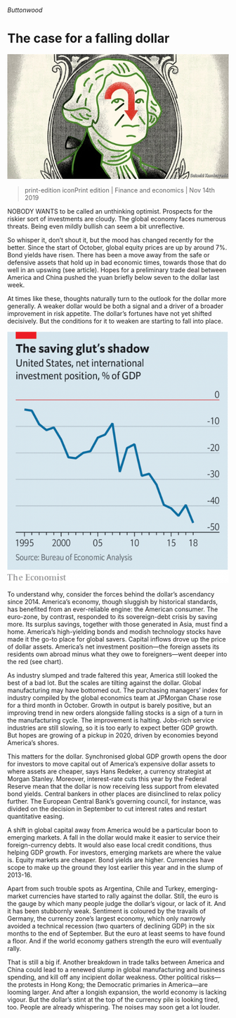 ###### Buttonwood

# The case for a falling dollar 

![image](images/20191116_fnd010.jpg) 

> print-edition iconPrint edition | Finance and economics | Nov 14th 2019 

NOBODY WANTS to be called an unthinking optimist. Prospects for the riskier sort of investments are cloudy. The global economy faces numerous threats. Being even mildly bullish can seem a bit unreflective. 

So whisper it, don’t shout it, but the mood has changed recently for the better. Since the start of October, global equity prices are up by around 7%. Bond yields have risen. There has been a move away from the safe or defensive assets that hold up in bad economic times, towards those that do well in an upswing (see article). Hopes for a preliminary trade deal between America and China pushed the yuan briefly below seven to the dollar last week. 

At times like these, thoughts naturally turn to the outlook for the dollar more generally. A weaker dollar would be both a signal and a driver of a broader improvement in risk appetite. The dollar’s fortunes have not yet shifted decisively. But the conditions for it to weaken are starting to fall into place. 

![image](images/20191116_FNC130.png) 

To understand why, consider the forces behind the dollar’s ascendancy since 2014. America’s economy, though sluggish by historical standards, has benefited from an ever-reliable engine: the American consumer. The euro-zone, by contrast, responded to its sovereign-debt crisis by saving more. Its surplus savings, together with those generated in Asia, must find a home. America’s high-yielding bonds and modish technology stocks have made it the go-to place for global savers. Capital inflows drove up the price of dollar assets. America’s net investment position—the foreign assets its residents own abroad minus what they owe to foreigners—went deeper into the red (see chart). 

As industry slumped and trade faltered this year, America still looked the best of a bad lot. But the scales are tilting against the dollar. Global manufacturing may have bottomed out. The purchasing managers’ index for industry compiled by the global economics team at JPMorgan Chase rose for a third month in October. Growth in output is barely positive, but an improving trend in new orders alongside falling stocks is a sign of a turn in the manufacturing cycle. The improvement is halting. Jobs-rich service industries are still slowing, so it is too early to expect better GDP growth. But hopes are growing of a pickup in 2020, driven by economies beyond America’s shores. 

This matters for the dollar. Synchronised global GDP growth opens the door for investors to move capital out of America’s expensive dollar assets to where assets are cheaper, says Hans Redeker, a currency strategist at Morgan Stanley. Moreover, interest-rate cuts this year by the Federal Reserve mean that the dollar is now receiving less support from elevated bond yields. Central bankers in other places are disinclined to relax policy further. The European Central Bank’s governing council, for instance, was divided on the decision in September to cut interest rates and restart quantitative easing. 

A shift in global capital away from America would be a particular boon to emerging markets. A fall in the dollar would make it easier to service their foreign-currency debts. It would also ease local credit conditions, thus helping GDP growth. For investors, emerging markets are where the value is. Equity markets are cheaper. Bond yields are higher. Currencies have scope to make up the ground they lost earlier this year and in the slump of 2013-16. 

Apart from such trouble spots as Argentina, Chile and Turkey, emerging-market currencies have started to rally against the dollar. Still, the euro is the gauge by which many people judge the dollar’s vigour, or lack of it. And it has been stubbornly weak. Sentiment is coloured by the travails of Germany, the currency zone’s largest economy, which only narrowly avoided a technical recession (two quarters of declining GDP) in the six months to the end of September. But the euro at least seems to have found a floor. And if the world economy gathers strength the euro will eventually rally. 

That is still a big if. Another breakdown in trade talks between America and China could lead to a renewed slump in global manufacturing and business spending, and kill off any incipient dollar weakness. Other political risks—the protests in Hong Kong; the Democratic primaries in America—are looming larger. And after a longish expansion, the world economy is lacking vigour. But the dollar’s stint at the top of the currency pile is looking tired, too. People are already whispering. The noises may soon get a lot louder. 

